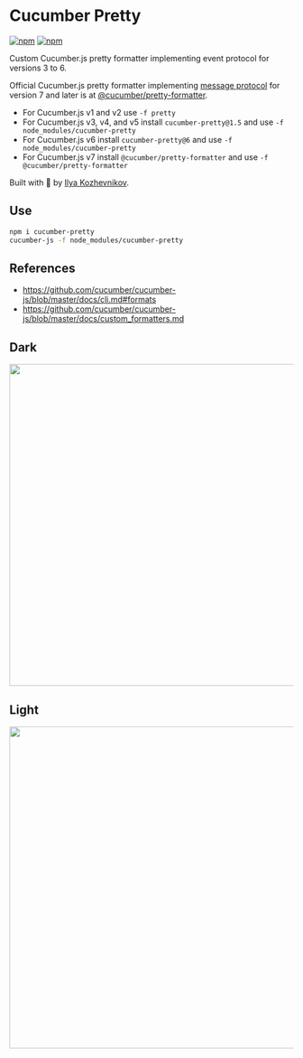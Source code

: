 # Cucumber Pretty

[![npm][version]][npm]
[![npm][downloads]][npm]

[npm]: https://www.npmjs.com/package/cucumber-pretty
[version]: https://img.shields.io/npm/v/cucumber-pretty.svg
[downloads]: https://img.shields.io/npm/dm/cucumber-pretty.svg

Custom Cucumber.js pretty formatter implementing event protocol for versions 3 to 6.

Official Cucumber.js pretty formatter implementing [message protocol](https://github.com/cucumber/common/tree/main/messages) for version 7 and later is at [@cucumber/pretty-formatter](https://www.npmjs.com/package/@cucumber/pretty-formatter).

- For Cucumber.js v1 and v2 use `-f pretty`
- For Cucumber.js v3, v4, and v5 install `cucumber-pretty@1.5` and use `-f node_modules/cucumber-pretty`
- For Cucumber.js v6 install `cucumber-pretty@6` and use `-f node_modules/cucumber-pretty`
- For Cucumber.js v7 install `@cucumber/pretty-formatter` and use `-f @cucumber/pretty-formatter`

Built with 🥒 by [Ilya Kozhevnikov](http://kozhevnikov.com/).

## Use

```bash
npm i cucumber-pretty
cucumber-js -f node_modules/cucumber-pretty
```

## References

- https://github.com/cucumber/cucumber-js/blob/master/docs/cli.md#formats
- https://github.com/cucumber/cucumber-js/blob/master/docs/custom_formatters.md

## Dark

<img src="https://raw.githubusercontent.com/kozhevnikov/cucumber-pretty/master/docs/homebrew.png" width="570">

## Light

<img src="https://raw.githubusercontent.com/kozhevnikov/cucumber-pretty/master/docs/basic.png" width="570">
